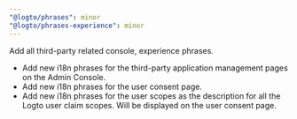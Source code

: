```yaml
---
"@logto/phrases": minor
"@logto/phrases-experience": minor
---
```


Add all third-party related console, experience phrases.

- Add new i18n phrases for the third-party application management pages on the Admin Console.
- Add new i18n phrases for the user consent page.
- Add new i18n phrases for the user scopes as the description for all the Logto user claim scopes. Will be displayed on the user consent page.
